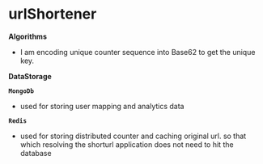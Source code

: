 # urlShortener


**Algorithms**
 - I am encoding unique counter sequence into Base62 to get the unique
   key.

**DataStorage**

**`MongoDb`**
 - used for storing user mapping and analytics data

**`Redis`**
 - used for storing distributed counter and caching original url. so that which resolving the shorturl application does not need to hit the database

